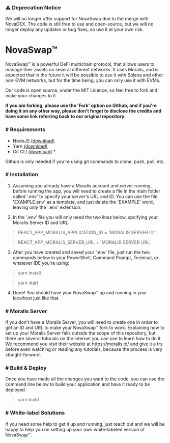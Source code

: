 ### ⚠ Deprecation Notice ###

We will no longer offer support for NovaSwap due to the merge with NovaDEX. The code is still free to use and open-source, but we will no longer deploy any updates or bug fixes, so use it at your own risk.

# NovaSwap™
 NovaSwap™ is a powerful DeFi multichain protocol, that allows users to manage their assets on several different networks. It uses Moralis, and is expected that in the future it will be possible to use it with Solana and other non-EVM networks, but for the time being, you can only use it with EVMs.

 Our code is open source, under the MIT Licence, so feel free to fork and make your changes to it.

 <b>If you are forking, please use the 'Fork' option on Github, and if you're doing it on any other way, please don't forget to disclose the credits and have some link referring back to our original repository.</b>

 <h3># Requirements</h3>

- NodeJS <a href="https://nodejs.org/en/download/" target="_blank">(download)</a>
- Yarn <a href="https://yarnpkg.com/getting-started/install" target="_blank">(download)</a>
- Git CLI <a href="https://git-scm.com/downloads" target="_blank">(download)</a> *

Github is only needed if you're using git commands to clone, push, pull, etc.

 <h3># Installation</h3>

1. Assuming you already have a Moralis account and server running, before running the app, you will need to create a file in the main folder called '.env' to specify your server's URL and ID. You can use the file 'EXAMPLE.env' as a template, and just delete the 'EXAMPLE' word, leaving only the '.env' extension.

2. In the '.env' file you will only need the two lines below, spcifying your Moralis Server ID and URL:

>REACT_APP_MORALIS_APPLICATION_ID = 'MORALIS SERVER ID'

>REACT_APP_MORALIS_SERVER_URL = 'MORALIS SERVER URL'

3. After you have created and saved your '.env' file, just run the two commands below in your PowerShell, Command Prompt, Terminal, or whatever IDE you're using:

> yarn install

>yarn start

 4. Done! You should have your NovaSwap™ up and running in your localhost just like that.

<h3># Moralis Server</h3>

If you don't have a Moralis Server, you will need to create one in order to get an ID and URL to make your NovaSwap™ fork to work. Explaining how to set up your Moralis Server falls outside the scope of this repository, but there are several tutorials on the internet you can use to learn how to do it. We recommend you visit their website at https://moralis.io/ and give it a try before even watching or reading any tutorials, because the process is very straight-forward.

<h3># Build & Deploy</h3>

Once you have made all the changes you want to the code, you can use the command line below to build your application and have it ready to be deployed.

>yarn build

<h3># White-label Solutions</h3>

If you need some help to get it up and running, just reach out and we will be happy to help you on setting up your own white-labeled version of NovaSwap™.
